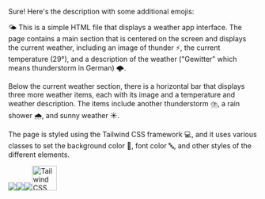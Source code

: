 Sure! Here's the description with some additional emojis:

🌤️ This is a simple HTML file that displays a weather app interface. The page contains a main section that is centered on the screen and displays the current weather, including an image of thunder ⚡, the current temperature (29°), and a description of the weather ("Gewitter" which means thunderstorm in German) 🌩️.

Below the current weather section, there is a horizontal bar that displays three more weather items, each with its image and a temperature and weather description. The items include another thunderstorm ⛈️, a rain shower 🌧️, and sunny weather ☀️.

The page is styled using the Tailwind CSS framework 💻, and it uses various classes to set the background color 🎨, font color 🔤, and other styles of the different elements.


<img src="https://img.icons8.com/color/96/000000/html-5.png"/><img src="https://img.icons8.com/color/96/000000/css3.png"/><img src="https://img.icons8.com/color/96/000000/javascript.png"/><img src="https://cdn.worldvectorlogo.com/logos/tailwind-css-1.svg" alt="Tailwind CSS" height="50">



